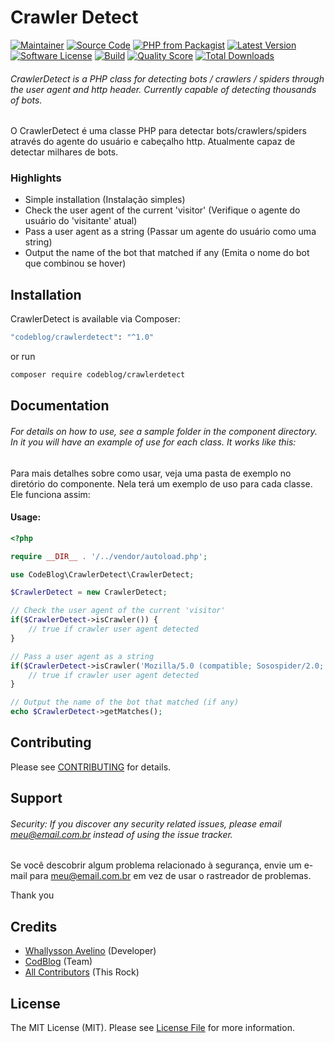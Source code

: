 # Crawler Detect 

[![Maintainer](http://img.shields.io/badge/maintainer-@whallysson-blue.svg?style=flat-square)](https://twitter.com/whallysson)
[![Source Code](http://img.shields.io/badge/source-codeblog/crawlerdetect-blue.svg?style=flat-square)](https://github.com/whallysson/crawlerdetect)
[![PHP from Packagist](https://img.shields.io/packagist/php-v/codeblog/crawlerdetect.svg?style=flat-square)](https://packagist.org/packages/codeblog/crawlerdetect)
[![Latest Version](https://img.shields.io/github/release/whallysson/crawlerdetect.svg?style=flat-square)](https://github.com/whallysson/crawlerdetect/releases)
[![Software License](https://img.shields.io/badge/license-MIT-brightgreen.svg?style=flat-square)](LICENSE)
[![Build](https://img.shields.io/scrutinizer/build/g/whallysson/crawlerdetect.svg?style=flat-square)](https://scrutinizer-ci.com/g/whallysson/crawlerdetect)
[![Quality Score](https://img.shields.io/scrutinizer/g/whallysson/crawlerdetect.svg?style=flat-square)](https://scrutinizer-ci.com/g/whallysson/crawlerdetect)
[![Total Downloads](https://img.shields.io/packagist/dt/codeblog/crawlerdetect.svg?style=flat-square)](https://packagist.org/packages/codeblog/crawlerdetect)

###### CrawlerDetect is a PHP class for detecting bots / crawlers / spiders through the user agent and http header. Currently capable of detecting thousands of bots.

O CrawlerDetect é uma classe PHP para detectar bots/crawlers/spiders através do agente do usuário e cabeçalho http. Atualmente capaz de detectar milhares de bots.


### Highlights

- Simple installation (Instalação simples)
- Check the user agent of the current 'visitor' (Verifique o agente do usuário do 'visitante' atual)
- Pass a user agent as a string (Passar um agente do usuário como uma string)
- Output the name of the bot that matched if any (Emita o nome do bot que combinou se hover)

## Installation

CrawlerDetect is available via Composer:

```bash
"codeblog/crawlerdetect": "^1.0"
```

or run

```bash
composer require codeblog/crawlerdetect
```

## Documentation

###### For details on how to use, see a sample folder in the component directory. In it you will have an example of use for each class. It works like this:

Para mais detalhes sobre como usar, veja uma pasta de exemplo no diretório do componente. Nela terá um exemplo de uso para cada classe. Ele funciona assim:

#### Usage:

```php
<?php

require __DIR__ . '/../vendor/autoload.php';

use CodeBlog\CrawlerDetect\CrawlerDetect;

$CrawlerDetect = new CrawlerDetect;

// Check the user agent of the current 'visitor'
if($CrawlerDetect->isCrawler()) {
    // true if crawler user agent detected
}

// Pass a user agent as a string
if($CrawlerDetect->isCrawler('Mozilla/5.0 (compatible; Sosospider/2.0; +http://help.soso.com/webspider.htm)')) {
    // true if crawler user agent detected
}

// Output the name of the bot that matched (if any)
echo $CrawlerDetect->getMatches();
```


## Contributing

Please see [CONTRIBUTING](https://github.com/whallysson/crawlerdetect/blob/master/CONTRIBUTING.md) for details.

## Support

###### Security: If you discover any security related issues, please email meu@email.com.br instead of using the issue tracker.

Se você descobrir algum problema relacionado à segurança, envie um e-mail para meu@email.com.br em vez de usar o rastreador de problemas.

Thank you

## Credits

- [Whallysson Avelino](https://github.com/whallysson) (Developer)
- [CodBlog](https://github.com/whallysson) (Team)
- [All Contributors](https://github.com/whallysson/crawlerdetect/contributors) (This Rock)

## License

The MIT License (MIT). Please see [License File](https://github.com/whallysson/crawlerdetect/blob/master/LICENSE) for more information.
